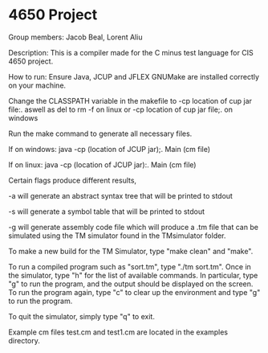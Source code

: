 4650 Project
=============
Group members: Jacob Beal, Lorent Aliu

Description:
This is a compiler made for the C minus test language for CIS 4650 project. 

How to run:
Ensure Java, JCUP and JFLEX GNUMake are installed correctly on your machine.

Change the CLASSPATH variable in the makefile to 
-cp location of cup jar file:. aswell as del to rm -f on linux
or -cp location of cup jar file;. on windows

Run the make command to generate all necessary files.

If on windows:
java -cp (location of JCUP jar);. Main (cm file)

If on linux: 
java -cp (location of JCUP jar):. Main (cm file)

Certain flags produce different results,

-a will generate an abstract syntax tree that will be printed to stdout

-s will generate a symbol table that will be printed to stdout

-g will generate assembly code file which will produce a .tm file that can be simulated using the TM simulator found in the TMsimulator folder.

To make a new build for the TM Simulator, type "make clean" and "make". 

To run a compiled program such as "sort.tm", type "./tm sort.tm".  Once in the simulator, type "h" for 
the list of available commands.  In particular, type "g" to run the program, and the output should be 
displayed on the screen. To run the program again, type "c" to clear up the environment and type "g" to run the program.

To quit the simulator, simply type "q" to exit.

Example cm files test.cm and test1.cm are located in the examples directory.